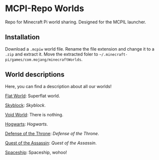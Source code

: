 # MCPI-Repo Worlds
Repo for Minecraft Pi world sharing. Designed for the MCPIL launcher.

## Installation
Download a `.mcpiw` world file. Rename the file extension and change it to a `.zip` and extract it. Move the extracted foler to `~/.minecraft-pi/games/com.mojang/minecraftWorlds`.

## World descriptions
Here, you can find a description about all our worlds!

[Flat World](https://mcpi.tk/mcpi-repo/worlds/FlatWorld.mcpiw): Superflat world.

[Skyblock](https://mcpi.tk/mcpi-repo/worlds/Skyblock.mcpiw): *Skyblock*.

[Void World](https://mcpi.tk/mcpi-repo/worlds/VoidWorld.mcpiw): There is nothing.

[Hogwarts](https://mcpi.tk/mcpi-repo/worlds/Hogwarts.mcpiw): *Hogwarts*.

[Defense of the Throne](https://mcpi.tk/mcpi-repo/worlds/DefenseOfTheThrone.mcpiw): *Defense of the Throne*.

[Quest of the Assassin](https://mcpi.tk/mcpi-repo/worlds/QuestOfTheAssassin.mcpiw): *Quest of the Assassin*.

[Spaceship](https://mcpi.tk/mcpi-repo/worlds/Spaceship.mcpiw): Spaceship, wohoo!
